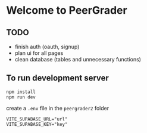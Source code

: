 # Welcome to PeerGrader

## TODO

* finish auth (oauth, signup)
* plan ui for all pages
* clean database (tables and unnecessary functions)

## To run development server

```tsx
npm install
npm run dev
```

create a `.env` file in the `peergrader2` folder

```tsx
VITE_SUPABASE_URL="url"
VITE_SUPABASE_KEY="key"
```
